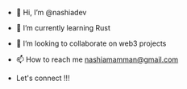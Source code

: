 - 👋 Hi, I’m @nashiadev
- 🌱 I’m currently learning Rust
- 💞️ I’m looking to collaborate on web3 projects
- 📫 How to reach me nashiamamman@gmail.com

- Let's connect !!!


<!---
nashiadev/nashiadev is a ✨ special ✨ repository because its `README.md` (this file) appears on your GitHub profile.
You can click the Preview link to take a look at your changes.
--->
